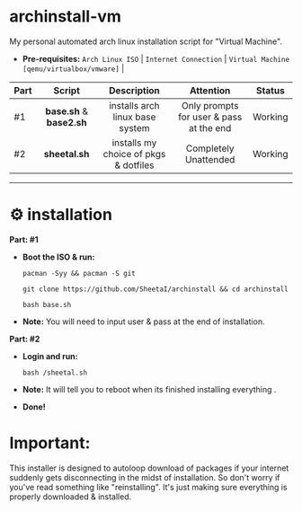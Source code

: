 # archinstall-vm
My personal automated arch linux installation script for "Virtual Machine".

 - **Pre-requisites:**
`Arch Linux ISO` | `Internet Connection` | `Virtual Machine [qemu/virtualbox/vmware]` |

| Part | Script | Description | Attention | Status |
:-- | :--: | :--: | :--: | :--: |
#1 | **base.sh** & **base2.sh** | installs arch linux base system  | Only prompts for user & pass at the end | Working |
#2 | **sheetal.sh** | installs my choice of pkgs & dotfiles | Completely Unattended | Working |

 ---
# ⚙️ installation
**Part: #1** 
 - **Boot the ISO & run:**

    `pacman -Syy && pacman -S git`

    `git clone https://github.com/SheetaI/archinstall && cd archinstall`
    
    `bash base.sh`
    
  - **Note:** You will need to input user & pass at the end of installation.
    
**Part: #2**

 - **Login and run:**
 
    `bash /sheetal.sh`
 
 - **Note:** It will tell you to reboot when its finished installing everything .   
 
 - **Done!**
 
# Important:
  This installer is designed to autoloop download of packages if your internet suddenly gets disconnecting in the midst of installation. So don't worry if   you've read something like "reinstalling". It's just making sure everything is properly downloaded & installed.
 
